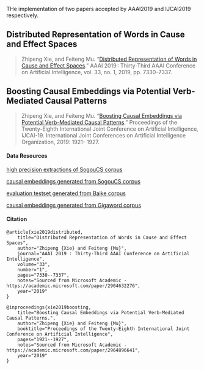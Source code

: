 THe implementation of two papers accepted by AAAI2019 and IJCAI2019 respectively.


## Distributed Representation of Words in Cause and Effect Spaces
> Zhipeng Xie, and Feiteng Mu. “[Distributed Representation of Words in Cause and Effect Spaces](https://doi.org/10.1609/aaai.v33i01.33017330).” AAAI 2019 : Thirty-Third AAAI Conference on Artificial Intelligence, vol. 33, no. 1, 2019, pp. 7330–7337.


## Boosting Causal Embeddings via Potential Verb-Mediated Causal Patterns
> Zhipeng Xie, and Feiteng Mu. “[Boosting Causal Embeddings via Potential Verb-Mediated Causal Patterns](https://doi.org/10.24963/ijcai.2019/266).” Proceedings of the Twenty-Eighth International Joint Conference on Artificial Intelligence, IJCAI-19. International Joint Conferences on Artificial Intelligence Organization, 2019: 1921- 1927.

#### Data Resources
[high precision extractions of SogouCS corpus](http://www.ke.fudan.edu.cn/data/causal/sg_hp_extractions.txt)

[causal embeddings generated from SogouCS corpus](http://www.ke.fudan.edu.cn/data/causal/sg_causal_embeds.zip)

[evaluation testset generated from Baike corpus](http://www.ke.fudan.edu.cn/data/causal/bk_eval.txt)

[causal embeddings generated from Gigaword corpus](http://www.ke.fudan.edu.cn/data/causal/en_causal_embeds.zip)



#### Citation

```
@article{xie2019distributed,
	title="Distributed Representation of Words in Cause and Effect Spaces",
	author="Zhipeng {Xie} and Feiteng {Mu}",
	journal="AAAI 2019 : Thirty-Third AAAI Conference on Artificial Intelligence",
	volume="33",
	number="1",
	pages="7330--7337",
	notes="Sourced from Microsoft Academic - https://academic.microsoft.com/paper/2904632276",
	year="2019"
}

@inproceedings{xie2019boosting,
	title="Boosting Causal Embeddings via Potential Verb-Mediated Causal Patterns.",
	author="Zhipeng {Xie} and Feiteng {Mu}",
	booktitle="Proceedings of the Twenty-Eighth International Joint Conference on Artificial Intelligence",
	pages="1921--1927",
	notes="Sourced from Microsoft Academic - https://academic.microsoft.com/paper/2964896641",
	year="2019"
}
```

